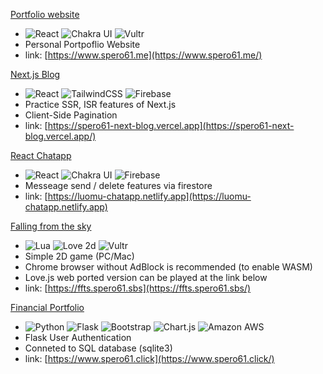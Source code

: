 [Portfolio website](https://www.spero61.me/)
- <img alt="React" src="https://img.shields.io/badge/-React-345678?style=flat-square&logo=react&logoColor=61DAFB" /> <img alt="Chakra UI" src="https://img.shields.io/badge/-Chakra UI-345678?style=flat-square&logo=chakraui&logoColor=319795" /> <img alt="Vultr" src="https://img.shields.io/badge/-Vultr-345678?style=flat-square&logo=vultr&logoColor=007BFC" />
- Personal Portpoflio Website
- link: [https://www.spero61.me](https://www.spero61.me/)

[Next.js Blog](https://github.com/spero61/next-blog)
- <img alt="React" src="https://img.shields.io/badge/-React-345678?style=flat-square&logo=react&logoColor=61DAFB" /> <img alt="TailwindCSS" src="https://img.shields.io/badge/-TailwindCSS-345678?style=flat-square&logo=tailwindcss&logoColor=38BDF8" /> <img alt="Firebase" src="https://img.shields.io/badge/-Firebase-345678?style=flat-square&logo=firebase&logoColor=FFA713" /> 
- Practice SSR, ISR features of Next.js
- Client-Side Pagination
- link: [https://spero61-next-blog.vercel.app](https://spero61-next-blog.vercel.app/)

[React Chatapp](https://github.com/spero61/react-practice/tree/main/chatapp)
- <img alt="React" src="https://img.shields.io/badge/-React-345678?style=flat-square&logo=react&logoColor=61DAFB" /> <img alt="Chakra UI" src="https://img.shields.io/badge/-Chakra UI-345678?style=flat-square&logo=chakraui&logoColor=319795" /> <img alt="Firebase" src="https://img.shields.io/badge/-Firebase-345678?style=flat-square&logo=firebase&logoColor=FFA713" />
- Messeage send / delete features via firestore
- link:  [https://luomu-chatapp.netlify.app](https://luomu-chatapp.netlify.app)

[Falling from the sky](https://github.com/spero61/falling-from-the-sky)
- <img alt="Lua" src="https://img.shields.io/badge/-Lua-345678?style=flat-square&logo=lua&logoColor=2C2D72" /> <img alt="Love 2d" src="https://img.shields.io/badge/-Love2D-345678?style=flat-square" /> <img alt="Vultr" src="https://img.shields.io/badge/-Vultr-345678?style=flat-square&logo=vultr&logoColor=007BFC" />
- Simple 2D game (PC/Mac)
- Chrome browser without AdBlock is recommended (to enable WASM)
- Love.js web ported version can be played at the link below
- link:  [https://ffts.spero61.sbs](https://ffts.spero61.sbs/)

[Financial Portfolio](https://github.com/spero61/financial-portfolio)
- <img alt="Python" src="https://img.shields.io/badge/-Python-345678?style=flat-square&logo=python&logoColor=3776AB" /> <img alt="Flask" src="https://img.shields.io/badge/-Flask-345678?style=flat-square&logo=flask&logoColor=EEEEEE" /> <img alt="Bootstrap" src="https://img.shields.io/badge/-Bootstrap-345678?style=flat-square&logo=bootstrap&logoColor=7952B3" /> <img alt="Chart.js" src="https://img.shields.io/badge/-Chart.js-345678?style=flat-square&logo=chart.js&logoColor=FF6384" /> <img alt="Amazon AWS" src="https://img.shields.io/badge/-Amazon AWS-345678?style=flat-square&logo=amazonaws&logoColor=FF9900" />
- Flask User Authentication
- Conneted to SQL database (sqlite3)
- link:  [https://www.spero61.click](https://www.spero61.click/)
